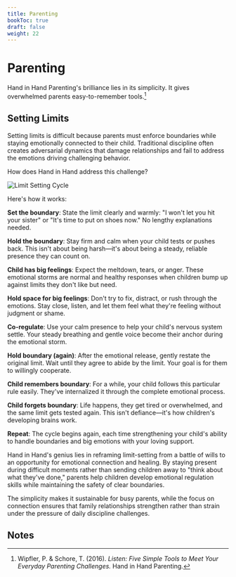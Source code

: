```yaml
---
title: Parenting
bookToc: true
draft: false
weight: 22
---
```


# Parenting

Hand in Hand Parenting's brilliance lies in its simplicity. It gives overwhelmed parents easy-to-remember tools.[^wipfler2016]

## Setting Limits

Setting limits is difficult because parents must enforce boundaries while staying emotionally connected to their child. Traditional discipline often creates adversarial dynamics that damage relationships and fail to address the emotions driving challenging behavior.

How does Hand in Hand address this challenge?

![Limit Setting Cycle](limit.webp)

Here's how it works:

**Set the boundary**: State the limit clearly and warmly: "I won't let you hit your sister" or "It's time to put on shoes now." No lengthy explanations needed.

**Hold the boundary**: Stay firm and calm when your child tests or pushes back. This isn't about being harsh—it's about being a steady, reliable presence they can count on.

**Child has big feelings**: Expect the meltdown, tears, or anger. These emotional storms are normal and healthy responses when children bump up against limits they don't like but need.

**Hold space for big feelings**: Don't try to fix, distract, or rush through the emotions. Stay close, listen, and let them feel what they're feeling without judgment or shame.

**Co-regulate**: Use your calm presence to help your child's nervous system settle. Your steady breathing and gentle voice become their anchor during the emotional storm.

**Hold boundary (again)**: After the emotional release, gently restate the original limit. Wait until they agree to abide by the limit. Your goal is for them to willingly cooperate.

**Child remembers boundary**: For a while, your child follows this particular rule easily. They've internalized it through the complete emotional process.

**Child forgets boundary**: Life happens, they get tired or overwhelmed, and the same limit gets tested again. This isn't defiance—it's how children's developing brains work.

**Repeat**: The cycle begins again, each time strengthening your child's ability to handle boundaries and big emotions with your loving support.

Hand in Hand's genius lies in reframing limit-setting from a battle of wills to an opportunity for emotional connection and healing. By staying present during difficult moments rather than sending children away to "think about what they've done," parents help children develop emotional regulation skills while maintaining the safety of clear boundaries.

The simplicity makes it sustainable for busy parents, while the focus on connection ensures that family relationships strengthen rather than strain under the pressure of daily discipline challenges.

## Notes

[^wipfler2016]: Wipfler, P. & Schore, T. (2016). *Listen: Five Simple Tools to Meet Your Everyday Parenting Challenges.* Hand in Hand Parenting.
